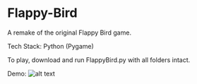 # Flappy-Bird
A remake of the original Flappy Bird game. 

Tech Stack: Python (Pygame) 

To play, download and run FlappyBird.py with all folders intact. 

Demo: 
![alt text](https://user-images.githubusercontent.com/65236091/104831444-01163900-58c4-11eb-8dfc-d674863ee7e9.png)
